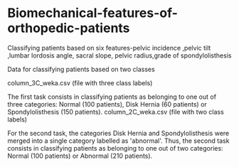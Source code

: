 # Biomechanical-features-of-orthopedic-patients
Classifying patients based on six features-pelvic incidence ,pelvic tilt ,lumbar lordosis angle, sacral slope, pelvic radius,grade of spondylolisthesis

Data for classifying patients based on two classes

column_3C_weka.csv (file with three class labels)

The first task consists in classifying patients as belonging to one out of three categories: Normal (100 patients), Disk Hernia (60 patients) or Spondylolisthesis (150 patients).
column_2C_weka.csv (file with two class labels)

For the second task, the categories Disk Hernia and Spondylolisthesis were merged into a single category labelled as 'abnormal'. Thus, the second task consists in classifying patients as belonging to one out of two categories: Normal (100 patients) or Abnormal (210 patients).
